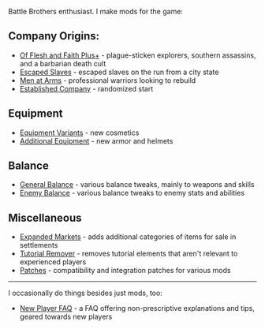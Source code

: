 Battle Brothers enthusiast. I make mods for the game:

## Company Origins:
- [Of Flesh and Faith Plus+](https://github.com/jcsato/of_flesh_and_faith_plus) - plague-sticken explorers, southern assassins, and a barbarian death cult
- [Escaped Slaves](https://github.com/jcsato/sato_escaped_slaves_mod) - escaped slaves on the run from a city state
- [Men at Arms](https://github.com/jcsato/sato_men_at_arms_mod) - professional warriors looking to rebuild
- [Established Company](https://github.com/jcsato/sato_established_company_mod) - randomized start

## Equipment
- [Equipment Variants](https://github.com/jcsato/sato_equipment_variants_mod) - new cosmetics
- [Additional Equipment](https://github.com/jcsato/sato_additional_equipment_mod) - new armor and helmets

## Balance
- [General Balance](https://github.com/jcsato/sato_balance_mod) - various balance tweaks, mainly to weapons and skills
- [Enemy Balance](https://github.com/jcsato/sato_enemy_balance_mod) - various balance tweaks to enemy stats and abilities

## Miscellaneous
- [Expanded Markets](https://github.com/jcsato/sato_expanded_markets_mod) - adds additional categories of items for sale in settlements
- [Tutorial Remover](https://github.com/jcsato/tutorial_remover) - removes tutorial elements that aren't relevant to experienced players
- [Patches](https://github.com/jcsato/bbros_mod_patches) - compatibility and integration patches for various mods

---

I occasionally do things besides just mods, too:

- [New Player FAQ](https://steamcommunity.com/sharedfiles/filedetails/?id=2549815780) - a FAQ offering non-prescriptive explanations and tips, geared towards new players

<!--
**jcsato/jcsato** is a ✨ _special_ ✨ repository because its `README.md` (this file) appears on your GitHub profile.

Here are some ideas to get you started:

- 🔭 I’m currently working on ...
- 🌱 I’m currently learning ...
- 👯 I’m looking to collaborate on ...
- 🤔 I’m looking for help with ...
- 💬 Ask me about ...
- 📫 How to reach me: ...
- 😄 Pronouns: ...
- ⚡ Fun fact: ...
-->
